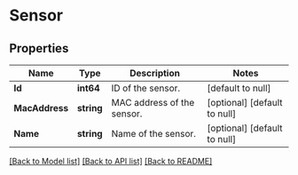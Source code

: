 # Sensor

## Properties
Name | Type | Description | Notes
------------ | ------------- | ------------- | -------------
**Id** | **int64** | ID of the sensor. | [default to null]
**MacAddress** | **string** | MAC address of the sensor. | [optional] [default to null]
**Name** | **string** | Name of the sensor. | [optional] [default to null]

[[Back to Model list]](../README.md#documentation-for-models) [[Back to API list]](../README.md#documentation-for-api-endpoints) [[Back to README]](../README.md)


